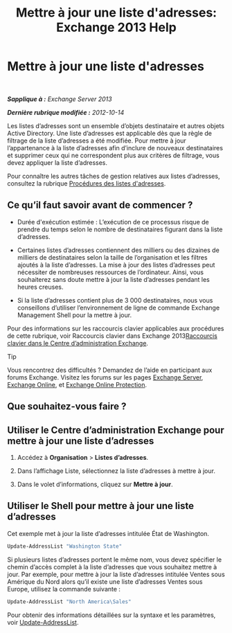 ﻿---
title: "Mettre à jour une liste d'adresses: Exchange 2013 Help"
TOCTitle: Mettre à jour une liste d'adresses
ms:assetid: 163e7099-cf14-4bb0-a84c-1401e9db670e
ms:mtpsurl: https://technet.microsoft.com/fr-fr/library/Aa996375(v=EXCHG.150)
ms:contentKeyID: 50477569
ms.date: 04/24/2018
mtps_version: v=EXCHG.150
f1_keywords:
- Microsoft.Exchange.Management.SnapIn.Esm.OrganizationConfiguration.Mailbox.UpdateAddressListWizardForm.ScheduleWizardPage
ms.translationtype: HT
---

# Mettre à jour une liste d'adresses

 

_**Sapplique à :** Exchange Server 2013_

_**Dernière rubrique modifiée :** 2012-10-14_

Les listes d’adresses sont un ensemble d’objets destinataire et autres objets Active Directory. Une liste d’adresses est applicable dès que la règle de filtrage de la liste d’adresses a été modifiée. Pour mettre à jour l’appartenance à la liste d’adresses afin d’inclure de nouveaux destinataires et supprimer ceux qui ne correspondent plus aux critères de filtrage, vous devez appliquer la liste d’adresses.

Pour connaître les autres tâches de gestion relatives aux listes d’adresses, consultez la rubrique [Procédures des listes d'adresses](address-list-procedures-exchange-2013-help.md).

## Ce qu’il faut savoir avant de commencer ?

  - Durée d'exécution estimée : L’exécution de ce processus risque de prendre du temps selon le nombre de destinataires figurant dans la liste d’adresses.

  - Certaines listes d’adresses contiennent des milliers ou des dizaines de milliers de destinataires selon la taille de l’organisation et les filtres ajoutés à la liste d’adresses. La mise à jour des listes d’adresses peut nécessiter de nombreuses ressources de l’ordinateur. Ainsi, vous souhaiterez sans doute mettre à jour la liste d’adresses pendant les heures creuses.

  - Si la liste d’adresses contient plus de 3 000 destinataires, nous vous conseillons d’utiliser l’environnement de ligne de commande Exchange Management Shell pour la mettre à jour.

Pour des informations sur les raccourcis clavier applicables aux procédures de cette rubrique, voir Raccourcis clavier dans Exchange 2013[Raccourcis clavier dans le Centre d’administration Exchange](keyboard-shortcuts-in-the-exchange-admin-center-exchange-online-protection-help.md).

> [!TIP]
> Vous rencontrez des difficultés ? Demandez de l’aide en participant aux forums Exchange. Visitez les forums sur les pages <a href="https://go.microsoft.com/fwlink/p/?linkid=60612">Exchange Server</a>, <a href="https://go.microsoft.com/fwlink/p/?linkid=267542">Exchange Online</a>, et <a href="https://go.microsoft.com/fwlink/p/?linkid=285351">Exchange Online Protection</a>.


## Que souhaitez-vous faire ?

## Utiliser le Centre d’administration Exchange pour mettre à jour une liste d’adresses

1.  Accédez à **Organisation** \> **Listes d’adresses**.

2.  Dans l’affichage Liste, sélectionnez la liste d’adresses à mettre à jour.

3.  Dans le volet d’informations, cliquez sur **Mettre à jour**.

## Utiliser le Shell pour mettre à jour une liste d’adresses

Cet exemple met à jour la liste d’adresses intitulée État de Washington.

```powershell
Update-AddressList "Washington State"
```

Si plusieurs listes d’adresses portent le même nom, vous devez spécifier le chemin d’accès complet à la liste d’adresses que vous souhaitez mettre à jour. Par exemple, pour mettre à jour la liste d’adresses intitulée Ventes sous Amérique du Nord alors qu’il existe une liste d’adresses Ventes sous Europe, utilisez la commande suivante :

```powershell
Update-AddressList "North America\Sales"
```

Pour obtenir des informations détaillées sur la syntaxe et les paramètres, voir [Update-AddressList](https://technet.microsoft.com/fr-fr/library/aa997982\(v=exchg.150\)).

